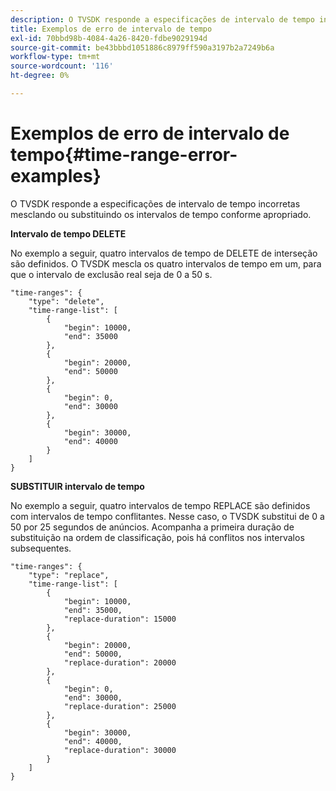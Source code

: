 ```yaml
---
description: O TVSDK responde a especificações de intervalo de tempo incorretas mesclando ou substituindo os intervalos de tempo conforme apropriado.
title: Exemplos de erro de intervalo de tempo
exl-id: 70bbd98b-4084-4a26-8420-fdbe9029194d
source-git-commit: be43bbbd1051886c8979ff590a3197b2a7249b6a
workflow-type: tm+mt
source-wordcount: '116'
ht-degree: 0%

---
```


# Exemplos de erro de intervalo de tempo{#time-range-error-examples}

O TVSDK responde a especificações de intervalo de tempo incorretas mesclando ou substituindo os intervalos de tempo conforme apropriado.

**Intervalo de tempo DELETE**

No exemplo a seguir, quatro intervalos de tempo de DELETE de interseção são definidos. O TVSDK mescla os quatro intervalos de tempo em um, para que o intervalo de exclusão real seja de 0 a 50 s.

```
"time-ranges": {
    "type": "delete",
    "time-range-list": [
        {
            "begin": 10000,
            "end": 35000
        },
        {
            "begin": 20000,
            "end": 50000
        },
        {
            "begin": 0,
            "end": 30000
        },
        {
            "begin": 30000,
            "end": 40000
        }
    ]
}
```

**SUBSTITUIR intervalo de tempo**

No exemplo a seguir, quatro intervalos de tempo REPLACE são definidos com intervalos de tempo conflitantes. Nesse caso, o TVSDK substitui de 0 a 50 por 25 segundos de anúncios. Acompanha a primeira duração de substituição na ordem de classificação, pois há conflitos nos intervalos subsequentes.

```
"time-ranges": {
    "type": "replace",
    "time-range-list": [
        {
            "begin": 10000,
            "end": 35000,
            "replace-duration": 15000
        },
        {
            "begin": 20000,
            "end": 50000,
            "replace-duration": 20000
        },
        {
            "begin": 0,
            "end": 30000,
            "replace-duration": 25000
        },
        {
            "begin": 30000,
            "end": 40000,
            "replace-duration": 30000
        }
    ]
}
```
